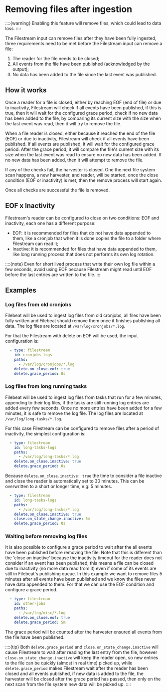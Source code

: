 # Removing files after ingestion

::::{warning}
Enabling this feature will remove files, which could lead to data loss.
::::

The Filestream input can remove files after they have been fully
ingested, three requirements need to be met before the Filestream
input can remove a file:
1. The reader for the file needs to be closed;
2. All events from the file have been published (acknowledged by the
   output);
3. No data has been added to the file since the last event was
   published.

## How it works
Once a reader for a file is closed, either by reaching EOF (end of
file) or due to inactivity, Filestream will check if all events have
been published, if this is true, then it will wait for the configured
grace period, check if no new data has been added to the file, by
comparing its current size with the size when the last event was read,
then it will try to remove the file.

When a file reader is closed, either because it reached the end of the
file (EOF) or due to inactivity, Filestream will check if all
events have been published. If all events are published, it will wait
for the configured grace period. After the grace period, it will compare the
file's current size with its size when the last event was read to
ensure no new data has been added. If no new data has been added, then
it will attempt to remove the file.

If any of the checks fail, the harvester is closed. One the next
file system scan happens, a new harvester, and reader, will be
started, once the close condition (EOF or inactivity) is met, then the
remove process will start again.

Once all checks are successful the file is removed.

## EOF x Inactivity
Filestream's reader can be configured to close on two conditions: EOF
and inactivity, each one has a different purpose:
 - EOF: it is recommended for files that do not have data appended to
   them, like a cronjob that when it is done copies the file to a
   folder where Filestream can read it;
 - Inactive: it is recommended for files that have data appended to
   them, like long running process that does not performs its own log
   rotation.
 
::::{note}
Even for short lived process that write their own log file within a
few seconds, avoid using EOF because Filestream might read until EOF
before the last entries are written to the file.
::::

## Examples
### Log files from old cronjobs
Filebeat will be used to ingest log files from old cronjobs, all files
have been fully written and Filebeat should remove them once it
finishes publishing all data. The log files are located at
`/var/log/cronjobs/*.log`.

For that the Filestream with delete on EOF will be used, the input
configuration is:
```yaml
  - type: filestream
    id: cronjobs-logs
    paths:
      - /var/log/cronjobs/*.log
    delete.on_close.eof: true
    delete.grace_period: 0s
```

### Log files from long running tasks
Filebeat will be used to ingest log files from tasks that run for a
few minutes, appending to their log files, if the tasks are still
running log entries are added every few seconds. Once no more entries
have been added for a few minutes, it is safe to remove the log file. The
log files are located at `/var/log/long-tasks/*.log`.

For this case Filestream can be configured to remove files after a
period of inactivity, the simplest configuration is:

```yaml
  - type: filestream
    id: long-tasks-logs
    paths:
      - /var/log/long-tasks/*.log
    delete.on_close.inactive: true
    delete.grace_period: 0s
```

Because `delete.on_close.inactive: true` the time to consider a file
inactive and close the reader is automatically set to 30 minutes. This
can be overwritten to a short or longer time, e.g: 5 minutes.

```yaml
  - type: filestream
    id: long-tasks-logs
    paths:
      - /var/log/long-tasks/*.log
    delete.on_close.inactive: true
    close.on_state_change.inactive: 5m
    delete.grace_period: 0s
```

### Waiting before removing log files
It is also possible to configure a grace period to wait after the
all events have been published before removing the file. Note that
this is different than the 'close on inactive' because the inactivity
timeout for the reader does not consider if an event has been
published, this means a file can be closed due to inactivity (no more
data read from it) even if some of its events are still in Filebeat's
publishing queue. In this example we want to remove files 5 minutes
after all events have been published and we know the files never have
data appended to them. For that we can use the EOF condition and
configure a grace period.

```yaml
  - type: filestream
    id: other-jobs
    paths:
      - /var/log/misc/*.log
    delete.on_close.eof: true
    delete.grace_period: 5m
```

The grace period will be counted after the harvester ensured all
events from the file have been published.

::::{tip}
Both `delete.grace_period` and `close.on_state_change.inactive` will
cause Filestream to wait after reading the last entry from the file,
however `close.on_state_change.inactive` will keep the reader open, so
new entries to the file can be quickly (almost in real time) picked
up, while `delete.grace_period` makes Filestream wait after the reader
has been closed and all events published, if new data is added to the
file, the harvester will be closed after the grace period has passed,
then only on the next scan from the file system new data will be
picked up.
::::
